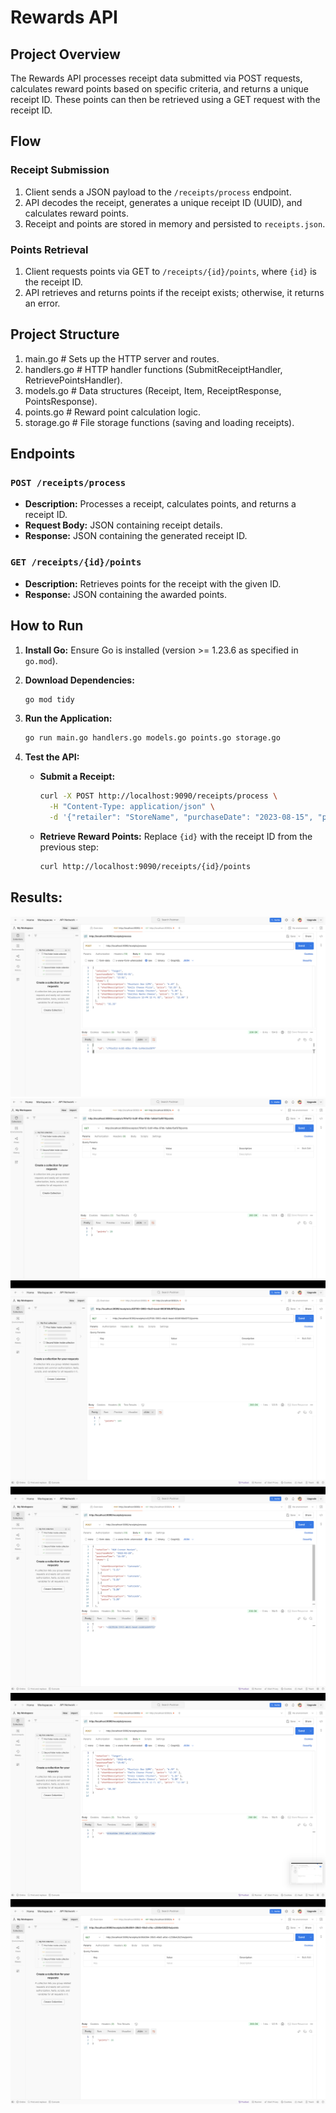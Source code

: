 


# Rewards API

## Project Overview

The Rewards API processes receipt data submitted via POST requests, calculates reward points based on specific criteria, and returns a unique receipt ID.  These points can then be retrieved using a GET request with the receipt ID.

## Flow

### Receipt Submission

1.  Client sends a JSON payload to the `/receipts/process` endpoint.
2.  API decodes the receipt, generates a unique receipt ID (UUID), and calculates reward points.
3.  Receipt and points are stored in memory and persisted to `receipts.json`.

### Points Retrieval

1.  Client requests points via GET to `/receipts/{id}/points`, where `{id}` is the receipt ID.
2.  API retrieves and returns points if the receipt exists; otherwise, it returns an error.

## Project Structure

1. main.go       # Sets up the HTTP server and routes.
2. handlers.go   # HTTP handler functions (SubmitReceiptHandler, RetrievePointsHandler).
3. models.go     # Data structures (Receipt, Item, ReceiptResponse, PointsResponse).
4. points.go     # Reward point calculation logic.
5. storage.go    # File storage functions (saving and loading receipts).

## Endpoints

### `POST /receipts/process`

*   **Description:** Processes a receipt, calculates points, and returns a receipt ID.
*   **Request Body:** JSON containing receipt details.
*   **Response:** JSON containing the generated receipt ID.

### `GET /receipts/{id}/points`

*   **Description:** Retrieves points for the receipt with the given ID.
*   **Response:** JSON containing the awarded points.

## How to Run

1.  **Install Go:** Ensure Go is installed (version >= 1.23.6 as specified in `go.mod`).

2.  **Download Dependencies:**

    ```bash
    go mod tidy
    ```

3.  **Run the Application:**

    ```bash
    go run main.go handlers.go models.go points.go storage.go
    ```


4.  **Test the API:**

    *   **Submit a Receipt:**

        ```bash
        curl -X POST http://localhost:9090/receipts/process \
          -H "Content-Type: application/json" \
          -d '{"retailer": "StoreName", "purchaseDate": "2023-08-15", "purchaseTime": "14:00", "items": [{"shortDescription": "Item A", "price": "10.00"}, {"shortDescription": "Item B", "price": "20.00"}], "total": "30.00"}'
        ```

    *   **Retrieve Reward Points:** Replace `{id}` with the receipt ID from the previous step:

        ```bash
        curl http://localhost:9090/receipts/{id}/points
        ```

## Results:

![alt text](<Screenshot 2025-02-05 at 12.31.11 AM.png>) ![alt text](<Screenshot 2025-02-05 at 12.31.04 AM.png>) ![alt text](<Screenshot 2025-02-05 at 2.44.13 PM.png>) ![alt text](<Screenshot 2025-02-05 at 2.44.03 PM.png>) ![alt text](<Screenshot 2025-02-05 at 1.43.22 AM.png>) ![alt text](<Screenshot 2025-02-05 at 1.43.18 AM.png>)

